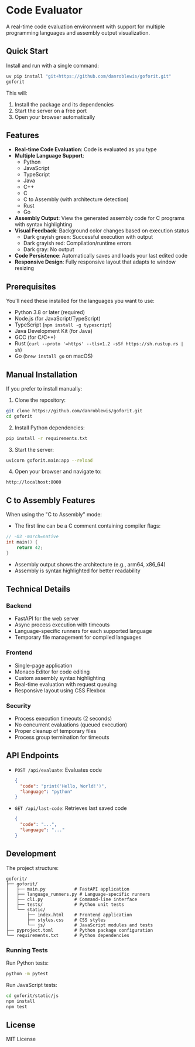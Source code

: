 # Code Evaluator

A real-time code evaluation environment with support for multiple programming languages and assembly output visualization.

## Quick Start

Install and run with a single command:
```bash
uv pip install "git+https://github.com/danroblewis/goforit.git"
goforit
```

This will:
1. Install the package and its dependencies
2. Start the server on a free port
3. Open your browser automatically

## Features

- **Real-time Code Evaluation**: Code is evaluated as you type
- **Multiple Language Support**:
  - Python
  - JavaScript
  - TypeScript
  - Java
  - C++
  - C
  - C to Assembly (with architecture detection)
  - Rust
  - Go
- **Assembly Output**: View the generated assembly code for C programs with syntax highlighting
- **Visual Feedback**: Background color changes based on execution status
  - Dark grayish green: Successful execution with output
  - Dark grayish red: Compilation/runtime errors
  - Dark gray: No output
- **Code Persistence**: Automatically saves and loads your last edited code
- **Responsive Design**: Fully responsive layout that adapts to window resizing

## Prerequisites

You'll need these installed for the languages you want to use:
- Python 3.8 or later (required)
- Node.js (for JavaScript/TypeScript)
- TypeScript (`npm install -g typescript`)
- Java Development Kit (for Java)
- GCC (for C/C++)
- Rust (`curl --proto '=https' --tlsv1.2 -sSf https://sh.rustup.rs | sh`)
- Go (`brew install go` on macOS)

## Manual Installation

If you prefer to install manually:

1. Clone the repository:
```bash
git clone https://github.com/danroblewis/goforit.git
cd goforit
```

2. Install Python dependencies:
```bash
pip install -r requirements.txt
```

3. Start the server:
```bash
uvicorn goforit.main:app --reload
```

4. Open your browser and navigate to:
```
http://localhost:8000
```

## C to Assembly Features

When using the "C to Assembly" mode:
- The first line can be a C comment containing compiler flags:
```c
// -O3 -march=native
int main() {
    return 42;
}
```
- Assembly output shows the architecture (e.g., arm64, x86_64)
- Assembly is syntax highlighted for better readability

## Technical Details

### Backend
- FastAPI for the web server
- Async process execution with timeouts
- Language-specific runners for each supported language
- Temporary file management for compiled languages

### Frontend
- Single-page application
- Monaco Editor for code editing
- Custom assembly syntax highlighting
- Real-time evaluation with request queuing
- Responsive layout using CSS Flexbox

### Security
- Process execution timeouts (2 seconds)
- No concurrent evaluations (queued execution)
- Proper cleanup of temporary files
- Process group termination for timeouts

## API Endpoints

- `POST /api/evaluate`: Evaluates code
  ```json
  {
    "code": "print('Hello, World!')",
    "language": "python"
  }
  ```

- `GET /api/last-code`: Retrieves last saved code
  ```json
  {
    "code": "...",
    "language": "..."
  }
  ```

## Development

The project structure:
```
goforit/
├── goforit/
│   ├── main.py           # FastAPI application
│   ├── language_runners.py # Language-specific runners
│   ├── cli.py            # Command-line interface
│   ├── tests/            # Python unit tests
│   └── static/
│       ├── index.html    # Frontend application
│       ├── styles.css    # CSS styles
│       └── js/           # JavaScript modules and tests
├── pyproject.toml        # Python package configuration
└── requirements.txt      # Python dependencies
```

### Running Tests

Run Python tests:
```bash
python -m pytest
```

Run JavaScript tests:
```bash
cd goforit/static/js
npm install
npm test
```

## License

MIT License